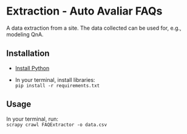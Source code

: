 # Extraction - Auto Avaliar FAQs
A data extraction from a site. The data collected can be used for, e.g., modeling QnA.

## Installation
- [Install Python](https://www.python.org/downloads/)

- In your terminal, install libraries:<br>
`pip install -r requirements.txt`

## Usage
In your terminal, run:<br>
`scrapy crawl FAQExtractor -o data.csv`
